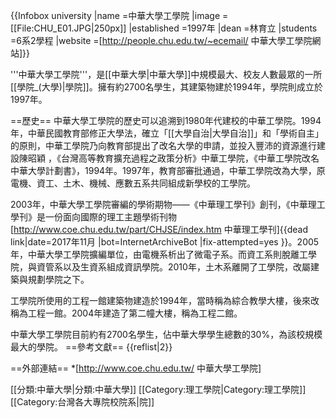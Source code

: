 {{Infobox university
|name        =中華大學工學院
|image       =[[File:CHU_E01.JPG|250px]]
|established =1997年
|dean        =林育立
|students    =6系2學程
|website     =[http://people.chu.edu.tw/~ecemail/ 中華大學工學院網站]}}

'''中華大學工學院'''，是[[中華大學|中華大學]]中規模最大、校友人數最眾的一所[[學院_(大學)|學院]]。擁有約2700名學生，其建築物建於1994年，學院則成立於1997年。

==歷史==
中華大學工學院的歷史可以追溯到1980年代建校的中華工學院。1994年，中華民國教育部修正大學法，確立「[[大學自治|大學自治]]」和「學術自主」的原則，中華工學院乃向教育部提出了改名大學的申請，並投入豐沛的資源進行建設<ref>陳昭穎 ，《台灣高等教育擴充過程之政策分析》</ref><ref name="改大計畫">中華工學院，《中華工學院改名中華大學計劃書》，1994年</ref>。1997年，教育部審批通過，中華工學院改為大學，原電機、資工、土木、機械、應數五系共同組成新學校的工學院。

2003年，中華大學工學院審編的學術期物——《中華理工學刊》創刊，《中華理工學刊》是一份面向國際的理工主題學術刊物<ref>[http://www.coe.chu.edu.tw/part/CHJSE/index.htm 中華理工學刊]{{dead link|date=2017年11月 |bot=InternetArchiveBot |fix-attempted=yes }}</ref>。2005年，中華大學工學院擴編單位，由電機系析出了微電子系。而資工系則脫離工學院，與資管系以及生資系組成資訊學院。2010年，土木系離開了工學院，改屬建築與規劃學院之下。

工學院所使用的工程一館建築物建造於1994年，當時稱為綜合教學大樓，後來改稱為工程一館。2004年建造了第二幢大樓，稱為工程二館。

中華大學工學院目前約有2700名學生，佔中華大學學生總數的30%，為該校規模最大的學院。
==參考文獻==
{{reflist|2}}

==外部連結==
*[http://www.coe.chu.edu.tw/ 中華大學工學院]

[[分類:中華大學|分類:中華大學]]
[[Category:理工學院|Category:理工學院]]
[[Category:台灣各大專院校院系|院]]